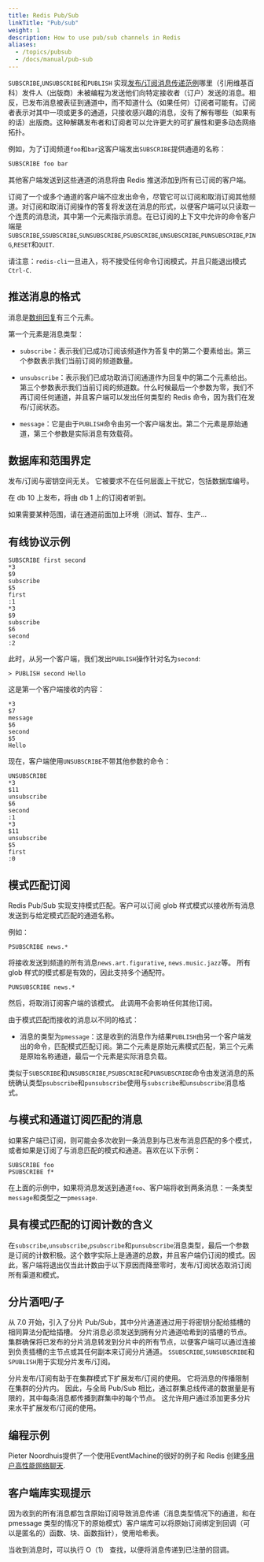 ```yaml
---
title: Redis Pub/Sub
linkTitle: "Pub/sub"
weight: 1
description: How to use pub/sub channels in Redis
aliases:
  - /topics/pubsub
  - /docs/manual/pub-sub
---
```


`SUBSCRIBE`,`UNSUBSCRIBE`和`PUBLISH`
实现[发布/订阅消息传递范例](http://en.wikipedia.org/wiki/Publish/subscribe)哪里（引用维基百科）发件人（出版商）未被编程为发送他们向特定接收者（订户）发送的消息。相反，已发布消息被表征到通道中，而不知道什么（如果任何）订阅者可能有。订阅者表示对其中一项或更多的通道，只接收感兴趣的消息，没有了解有哪些（如果有的话）出版商。这种解耦发布者和订阅者可以允许更大的可扩展性和更多动态网络拓扑。

例如，为了订阅频道`foo`和`bar`这客户端发出`SUBSCRIBE`提供通道的名称：

```bash
SUBSCRIBE foo bar
```

其他客户端发送到这些通道的消息将由 Redis 推送添加到所有已订阅的客户端。

订阅了一个或多个通道的客户端不应发出命令，尽管它可以订阅和取消订阅其他频道。对订阅和取消订阅操作的答复将发送在消息的形式，以便客户端可以只读取一个连贯的消息流，其中第一个元素指示消息。在已订阅的上下文中允许的命令客户端是`SUBSCRIBE`,`SSUBSCRIBE`,`SUNSUBSCRIBE`,`PSUBSCRIBE`,`UNSUBSCRIBE`,`PUNSUBSCRIBE`,`PING`,`RESET`和`QUIT`.

请注意：`redis-cli`一旦进入，将不接受任何命令订阅模式，并且只能退出模式`Ctrl-C`.

## 推送消息的格式

消息是[数组回复](/topics/protocol#array-reply)有三个元素。

第一个元素是消息类型：

*   `subscribe`：表示我们已成功订阅该频道作为答复中的第二个要素给出。第三个参数表示我们当前订阅的频道数量。

*   `unsubscribe`：表示我们已成功取消订阅通道作为回复中的第二个元素给出。第三个参数表示我们当前订阅的频道数。什么时候最后一个参数为零，我们不再订阅任何通道，并且客户端可以发出任何类型的 Redis 命令，因为我们在发布/订阅状态。

*   `message`：它是由于`PUBLISH`命令由另一个客户端发出。第二个元素是原始通道，第三个参数是实际消息有效载荷。

## 数据库和范围界定

发布/订阅与密钥空间无关。
它被要求不在任何层面上干扰它，包括数据库编号。

在 db 10 上发布，将由 db 1 上的订阅者听到。

如果需要某种范围，请在通道前面加上环境（测试、暂存、生产...

## 有线协议示例

    SUBSCRIBE first second
    *3
    $9
    subscribe
    $5
    first
    :1
    *3
    $9
    subscribe
    $6
    second
    :2

此时，从另一个客户端，我们发出`PUBLISH`操作针对名为`second`:

    > PUBLISH second Hello

这是第一个客户端接收的内容：

    *3
    $7
    message
    $6
    second
    $5
    Hello

现在，客户端使用`UNSUBSCRIBE`不带其他参数的命令：

    UNSUBSCRIBE
    *3
    $11
    unsubscribe
    $6
    second
    :1
    *3
    $11
    unsubscribe
    $5
    first
    :0

## 模式匹配订阅

Redis Pub/Sub 实现支持模式匹配。客户可以订阅 glob 样式模式以接收所有消息发送到与给定模式匹配的通道名称。

例如：

    PSUBSCRIBE news.*

将接收发送到频道的所有消息`news.art.figurative`, `news.music.jazz`等。
所有 glob 样式的模式都是有效的，因此支持多个通配符。

    PUNSUBSCRIBE news.*

然后，将取消订阅客户端的该模式。
此调用不会影响任何其他订阅。

由于模式匹配而接收的消息以不同的格式：

*   消息的类型为`pmessage`：这是收到的消息作为结果`PUBLISH`由另一个客户端发出的命令，匹配模式匹配订阅。第二个元素是原始元素模式匹配，第三个元素是原始名称通道，最后一个元素是实际消息负载。

类似于`SUBSCRIBE`和`UNSUBSCRIBE`,`PSUBSCRIBE`和`PUNSUBSCRIBE`命令由发送消息的系统确认类型`psubscribe`和`punsubscribe`使用与`subscribe`和`unsubscribe`消息格式。

## 与模式和通道订阅匹配的消息

如果客户端已订阅，则可能会多次收到一条消息到与已发布消息匹配的多个模式，或者如果是订阅了与消息匹配的模式和通道。喜欢在以下示例：

    SUBSCRIBE foo
    PSUBSCRIBE f*

在上面的示例中，如果将消息发送到通道`foo`、客户端将收到两条消息：一条类型`message`和类型之一`pmessage`.

## 具有模式匹配的订阅计数的含义

在`subscribe`,`unsubscribe`,`psubscribe`和`punsubscribe`消息类型，最后一个参数是订阅的计数积极。这个数字实际上是通道的总数，并且客户端仍订阅的模式。因此，客户端将退出仅当此计数由于以下原因而降至零时，发布/订阅状态取消订阅所有渠道和模式。

## 分片酒吧/子

从 7.0 开始，引入了分片 Pub/Sub，其中分片通道通过用于将密钥分配给插槽的相同算法分配给插槽。
分片消息必须发送到拥有分片通道哈希到的插槽的节点。
集群确保将已发布的分片消息转发到分片中的所有节点，以便客户端可以通过连接到负责插槽的主节点或其任何副本来订阅分片通道。
`SSUBSCRIBE`,`SUNSUBSCRIBE`和`SPUBLISH`用于实现分片发布/订阅。

分片发布/订阅有助于在集群模式下扩展发布/订阅的使用。
它将消息的传播限制在集群的分片内。
因此，与全局 Pub/Sub 相比，通过群集总线传递的数据量是有限的，其中每条消息都传播到群集中的每个节点。
这允许用户通过添加更多分片来水平扩展发布/订阅的使用。

## 编程示例

Pieter Noordhuis提供了一个使用EventMachine的很好的例子和 Redis 创建[多用户高性能网络聊天](https://gist.github.com/pietern/348262).

## 客户端库实现提示

因为收到的所有消息都包含原始订阅导致消息传递（消息类型情况下的通道，和在 pmessage 类型的情况下的原始模式）客户端库可以将原始订阅绑定到回调（可以是匿名的）函数、块、函数指针），使用哈希表。

当收到消息时，可以执行 O（1） 查找，以便将消息传递到已注册的回调。
